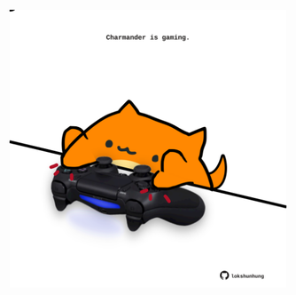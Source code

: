 <!-- built at 22/02/2024, 03:00:51 UTC -->
<p align="center">
  <img width="500" height="500" src="./ReadmeImage.svg">
</p>
